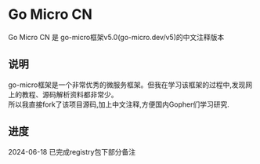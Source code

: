 # Go Micro CN 

Go Micro CN 是 go-micro框架v5.0(go-micro.dev/v5)的中文注释版本

## 说明
go-micro框架是一个非常优秀的微服务框架。但我在学习该框架的过程中,发现网上的教程、源码解析资料都非常少。  
所以我直接fork了该项目源码,加上中文注释,方便国内Gopher们学习研究.


## 进度
2024-06-18 已完成registry包下部分备注

